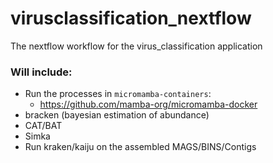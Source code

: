 # virusclassification_nextflow
The nextflow workflow for the virus_classification application

### Will include:
* Run the processes in `micromamba-containers`:
    * https://github.com/mamba-org/micromamba-docker
* bracken (bayesian estimation of abundance)
* CAT/BAT
* Simka 
* Run kraken/kaiju on the assembled MAGS/BINS/Contigs
